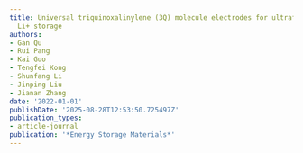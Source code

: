 ```yaml
---
title: Universal triquinoxalinylene (3Q) molecule electrodes for ultrafast and ultrastable
  Li+ storage
authors:
- Gan Qu
- Rui Pang
- Kai Guo
- Tengfei Kong
- Shunfang Li
- Jinping Liu
- Jianan Zhang
date: '2022-01-01'
publishDate: '2025-08-28T12:53:50.725497Z'
publication_types:
- article-journal
publication: '*Energy Storage Materials*'
---
```

